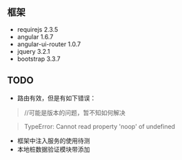 ## 框架
* requirejs 2.3.5
* angular 1.6.7
* angular-ui-router 1.0.7
* jquery 3.2.1
* bootstrap 3.3.7
## TODO
* 路由有效，但是有如下错误：

>   //可能是版本的问题，暂不知如何解决

>   TypeError: Cannot read property 'noop' of undefined
* 框架中注入服务的使用待测
* 本地桩数据验证模块带添加
